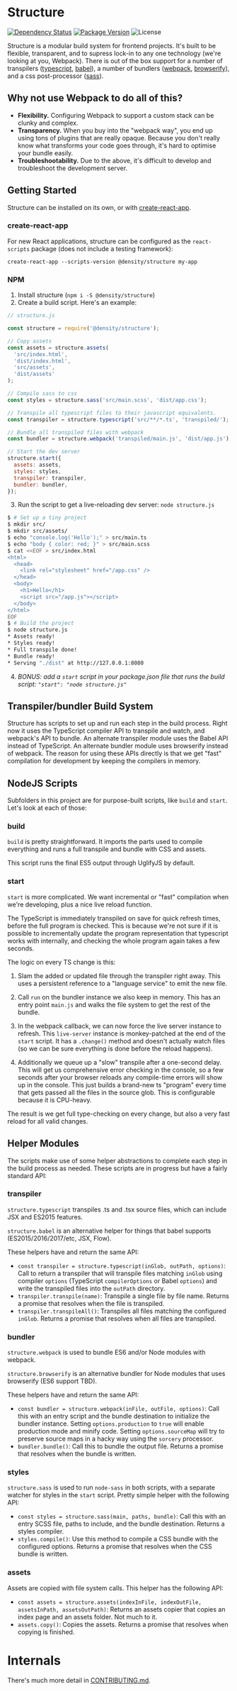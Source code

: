 # Structure

[![Dependency Status](https://david-dm.org/densityco/structure.svg)](https://david-dm.org/densityco/structure)
[![Package Version](https://img.shields.io/npm/v/@density/structure.svg)](https://npmjs.com/@density/structure)
![License](https://img.shields.io/badge/License-MIT-green.svg)

Structure is a modular build system for frontend projects. It's built to be flexible, transparent, and to supress
lock-in to any one technology (we're looking at you, Webpack). There is out of the box support for a
number of transpilers ([typescript](https://www.typescriptlang.org/), [babel](https://babeljs.io)),
a number of bundlers ([webpack](https://webpack.github.io/), [browserify](http://browserify.org/)),
and a css post-processor ([sass](https://sass-lang.com)).

## Why not use Webpack to do all of this?
- **Flexibility.** Configuring Webpack to support a custom stack can be clunky and complex.
- **Transparency.** When you buy into the "webpack way", you end up using tons of plugins that are
  really opaque. Because you don't really know what transforms your code goes through, it's hard to
  optimise your bundle easily.
- **Troubleshootability.** Due to the above, it's difficult to develop and troubleshoot the development server.

## Getting Started

Structure can be installed on its own, or with [create-react-app](https://github.com/facebookincubator/create-react-app/).

### create-react-app

For new React applications, structure can be configured as the `react-scripts` package (does not include a testing framework): 

    create-react-app --scripts-version @density/structure my-app

### NPM

1. Install structure (`npm i -S @density/structure`)
2. Create a build script. Here's an example:
```javascript
// structure.js

const structure = require('@density/structure');

// Copy assets
const assets = structure.assets(
  'src/index.html',
  'dist/index.html',
  'src/assets',
  'dist/assets'
);

// Compile sass to css
const styles = structure.sass('src/main.scss', 'dist/app.css');

// Transpile all typescript files to their javascript equivalents.
const transpiler = structure.typescript('src/**/*.ts', 'transpiled/');

// Bundle all transpiled files with webpack
const bundler = structure.webpack('transpiled/main.js', 'dist/app.js');

// Start the dev server
structure.start({
  assets: assets,
  styles: styles,
  transpiler: transpiler,
  bundler: bundler,
});
```

3. Run the script to get a live-reloading dev server: `node structure.js`
```sh
$ # Set up a tiny project
$ mkdir src/
$ mkdir src/assets/
$ echo "console.log('Hello');" > src/main.ts
$ echo "body { color: red; }" > src/main.scss
$ cat <<EOF > src/index.html
<html>
  <head>
    <link rel="stylesheet" href="/app.css" />
  </head>
  <body>
    <h1>Hello</h1>
    <script src="/app.js"></script>
  </body>
</html>
EOF
$ # Build the project
$ node structure.js
* Assets ready!
* Styles ready!
* Full transpile done!
* Bundle ready!
* Serving "./dist" at http://127.0.0.1:8080
```

4. *BONUS: add a `start` script in your package.json file that runs the build script: `"start": "node structure.js"`*

## Transpiler/bundler Build System
Structure has scripts to set up and run each step in the build process. Right now it uses the TypeScript compiler API to transpile and watch, and webpack's API to bundle. An alternate transpiler module uses the Babel API instead of TypeScript. An alternate bundler module uses browserify instead of webpack. The reason for using these APIs directly is that we get "fast" compilation for development by keeping the compilers in memory.

## NodeJS Scripts

Subfolders in this project are for purpose-built scripts, like `build` and `start`. Let's look at each of those:

### build

`build` is pretty straightforward. It imports the parts used to compile everything and runs a full transpile and bundle with CSS and assets.

This script runs the final ES5 output through UglifyJS by default.

### start

`start` is more complicated. We want incremental or "fast" compilation when we're developing, plus a nice live reload function.

The TypeScript is immediately transpiled on save for quick refresh times, before the full program is checked. This is because we're not sure if it is possible to incrementally update the program representation that typescript works with internally, and checking the whole program again takes a few seconds.

The logic on every TS change is this:

1) Slam the added or updated file through the transpiler right away. This uses a persistent reference to a "language service" to emit the new file.

2) Call `run` on the bundler instance we also keep in memory. This has an entry point `main.js` and walks the file system to get the rest of the bundle.

3) In the webpack callback, we can now force the live server instance to refresh. This `live-server` instance is monkey-patched at the end of the `start` script. It has a `.change()` method and doesn't actually watch files (so we can be sure everything is done before the reload happens).

4) Additionally we queue up a "slow" transpile after a one-second delay. This will get us comprehensive error checking in the console, so a few seconds after your browser reloads any compile-time errors will show up in the console. This just builds a brand-new ts "program" every time that gets passed all the files in the source glob. This is configurable because it is CPU-heavy.

The result is we get full type-checking on every change, but also a very fast reload for all valid changes.


## Helper Modules

The scripts make use of some helper abstractions to complete each step in the build process as needed. These scripts are in progress but have a fairly standard API:

### transpiler

`structure.typescript` transpiles .ts and .tsx source files, which can include JSX and ES2015 features.

`structure.babel` is an alternative helper for things that babel supports (ES2015/2016/2017/etc, JSX, Flow).

These helpers have and return the same API:

- `const transpiler = structure.typescript(inGlob, outPath, options)`: Call to return a transpiler that will transpile files matching `inGlob` using compiler `options` (TypeScript `compilerOptions` or Babel `options`) and write the transpiled files into the `outPath` directory.
- `transpiler.transpile(name)`: Transpile a single file by file name. Returns a promise that resolves when the file is transpiled.
- `transpiler.transpileAll()`: Transpiles all files matching the configured `inGlob`. Returns a promise that resolves when all files are transpiled.

### bundler

`structure.webpack` is used to bundle ES6 and/or Node modules with webpack. 

`structure.browserify` is an alternative bundler for Node modules that uses browserify (ES6 support TBD). 

These helpers have and return the same API:

- `const bundler = structure.webpack(inFile, outFile, options)`: Call this with an entry script and the bundle destination to initialize the bundler instance. Setting `options.production` to `true` will enable production mode and minify code. Setting `options.sourceMap` will try to preserve source maps in a hacky way using the `sorcery` processor.
- `bundler.bundle()`: Call this to bundle the output file. Returns a promise that resolves when the bundle is written.

### styles

`structure.sass` is used to run `node-sass` in both scripts, with a separate watcher for styles in the `start` script. Pretty simple helper with the following API:

- `const styles = structure.sass(main, paths, bundle)`: Call this with an entry SCSS file, paths to include, and the bundle destination. Returns a styles compiler.
- `styles.compile()`: Use this method to compile a CSS bundle with the configured options. Returns a promise that resolves when the CSS bundle is written.

### assets

Assets are copied with file system calls. This helper has the following API:

- `const assets = structure.assets(indexInFile, indexOutFile, assetsInPath, assetsOutPath)`: Returns an assets copier that copies an index page and an assets folder. Not much to it.
- `assets.copy()`: Copies the assets. Returns a promise that resolves when copying is finished.

# Internals
There's much more detail in [CONTRIBUTING.md](CONTRIBUTING.md).
